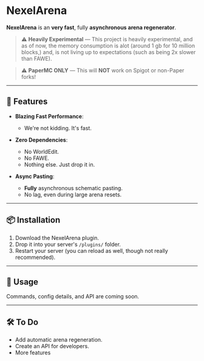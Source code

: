 # NexelArena

**NexelArena** is an **very fast**, fully **asynchronous arena regenerator**.

> ⚠ **Heavily Experimental** — This project is heavily experimental, and as of now, the memory consumption is alot (around 1 gb for 10 million blocks,) and, is not living up to expectations (such as being 2x slower than FAWE).

> ⚠ **PaperMC ONLY** — This will **NOT** work on Spigot or non-Paper forks!

---

## 🚀 Features

- **Blazing Fast Performance**:
    - We're not kidding. It's fast.

- **Zero Dependencies**:
    - No WorldEdit.
    - No FAWE.
    - Nothing else. Just drop it in.

- **Async Pasting**:
    - **Fully** asynchronous schematic pasting.
    - No lag, even during large arena resets.

---

## 📦 Installation

1. Download the NexelArena plugin.
2. Drop it into your server's `/plugins/` folder.
3. Restart your server (you can reload as well, though not really recommended).

---

## 💬 Usage

Commands, config details, and API are coming soon.

---

## 🛠️ To Do

- Add automatic arena regeneration.
- Create an API for developers.
- More features
